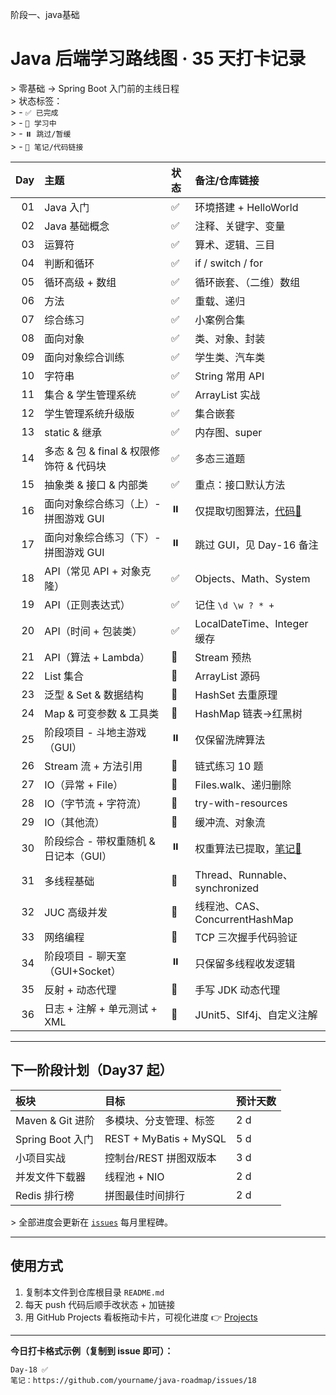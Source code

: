 阶段一、java基础
# Java 后端学习路线图 · 35 天打卡记录

&gt; 零基础 → Spring Boot 入门前的主线日程  
&gt; 状态标签：  
&gt; - `✅ 已完成`  
&gt; - `🔁 学习中`  
&gt; - `⏸️ 跳过/暂缓`  
&gt; - `📎 笔记/代码链接`  

| Day | 主题 | 状态 | 备注/仓库链接 |
|----:|:----|:-----|:--------------|
| 01 | Java 入门 | ✅ | 环境搭建 + HelloWorld |
| 02 | Java 基础概念 | ✅ | 注释、关键字、变量 |
| 03 | 运算符 | ✅ | 算术、逻辑、三目 |
| 04 | 判断和循环 | ✅ | if / switch / for |
| 05 | 循环高级 + 数组 | ✅ | 循环嵌套、（二维）数组 |
| 06 | 方法 | ✅ | 重载、递归 |
| 07 | 综合练习 | ✅ | 小案例合集 |
| 08 | 面向对象 | ✅ | 类、对象、封装 |
| 09 | 面向对象综合训练 | ✅ | 学生类、汽车类 |
| 10 | 字符串 | ✅ | String 常用 API |
| 11 | 集合 & 学生管理系统 | ✅ | ArrayList 实战 |
| 12 | 学生管理系统升级版 | ✅ | 集合嵌套 |
| 13 | static & 继承 | ✅ | 内存图、super |
| 14 | 多态 & 包 & final & 权限修饰符 & 代码块 | ✅ | 多态三道题 |
| 15 | 抽象类 & 接口 & 内部类 | ✅ | 重点：接口默认方法 |
| 16 | 面向对象综合练习（上）- 拼图游戏 GUI | ⏸️ | 仅提取切图算法，[代码📎](src/split/PuzzleUtil.java) |
| 17 | 面向对象综合练习（下）- 拼图游戏 GUI | ⏸️ | 跳过 GUI，见 Day-16 备注 |
| 18 | API（常见 API + 对象克隆） | ✅ | Objects、Math、System |
| 19 | API（正则表达式） | ✅ | 记住 `\d \w ? * +` |
| 20 | API（时间 + 包装类） | ✅ | LocalDateTime、Integer 缓存 |
| 21 | API（算法 + Lambda） | 🔁 | Stream 预热 |
| 22 | List 集合 | 🔁 | ArrayList 源码 |
| 23 | 泛型 & Set & 数据结构 | 🔁 | HashSet 去重原理 |
| 24 | Map & 可变参数 & 工具类 | 🔁 | HashMap 链表→红黑树 |
| 25 | 阶段项目 - 斗地主游戏（GUI） | ⏸️ | 仅保留洗牌算法 |
| 26 | Stream 流 + 方法引用 | 🔁 | 链式练习 10 题 |
| 27 | IO（异常 + File） | 🔁 | Files.walk、递归删除 |
| 28 | IO（字节流 + 字符流） | 🔁 | try-with-resources |
| 29 | IO（其他流） | 🔁 | 缓冲流、对象流 |
| 30 | 阶段综合 - 带权重随机 & 日记本（GUI） | ⏸️ | 权重算法已提取，[笔记📎](docs/weight_random.md) |
| 31 | 多线程基础 | 🔁 | Thread、Runnable、synchronized |
| 32 | JUC 高级并发 | 🔁 | 线程池、CAS、ConcurrentHashMap |
| 33 | 网络编程 | 🔁 | TCP 三次握手代码验证 |
| 34 | 阶段项目 - 聊天室（GUI+Socket） | ⏸️ | 只保留多线程收发逻辑 |
| 35 | 反射 + 动态代理 | 🔁 | 手写 JDK 动态代理 |
| 36 | 日志 + 注解 + 单元测试 + XML | 🔁 | JUnit5、Slf4j、自定义注解 |

---

## 下一阶段计划（Day37 起）

| 板块 | 目标 | 预计天数 |
|:-----|:-----|:---------|
| Maven & Git 进阶 | 多模块、分支管理、标签 | 2 d |
| Spring Boot 入门 | REST + MyBatis + MySQL | 5 d |
| 小项目实战 | 控制台/REST 拼图双版本 | 3 d |
| 并发文件下载器 | 线程池 + NIO | 2 d |
|  Redis 排行榜 | 拼图最佳时间排行 | 2 d |

&gt; 全部进度会更新在 [`issues`](../../issues) 每月里程碑。

---

## 使用方式

1. 复制本文件到仓库根目录 `README.md`  
2. 每天 push 代码后顺手改状态 + 加链接  
3. 用 GitHub Projects 看板拖动卡片，可视化进度 👉 [Projects](../../projects)

---

**今日打卡格式示例（复制到 issue 即可）：**  
```text
Day-18 ✅ 
笔记：https://github.com/yourname/java-roadmap/issues/18
